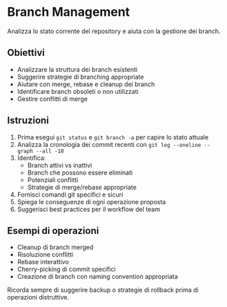 # Branch Management

Analizza lo stato corrente del repository e aiuta con la gestione dei branch.

## Obiettivi

- Analizzare la struttura dei branch esistenti
- Suggerire strategie di branching appropriate
- Aiutare con merge, rebase e cleanup dei branch
- Identificare branch obsoleti o non utilizzati
- Gestire conflitti di merge

## Istruzioni

1. Prima esegui `git status` e `git branch -a` per capire lo stato attuale
2. Analizza la cronologia dei commit recenti con `git log --oneline --graph --all -10`
3. Identifica:
   - Branch attivi vs inattivi
   - Branch che possono essere eliminati
   - Potenziali conflitti
   - Strategie di merge/rebase appropriate
4. Fornisci comandi git specifici e sicuri
5. Spiega le conseguenze di ogni operazione proposta
6. Suggerisci best practices per il workflow del team

## Esempi di operazioni

- Cleanup di branch merged
- Risoluzione conflitti
- Rebase interattivo
- Cherry-picking di commit specifici
- Creazione di branch con naming convention appropriata

Ricorda sempre di suggerire backup o strategie di rollback prima di operazioni distruttive.
